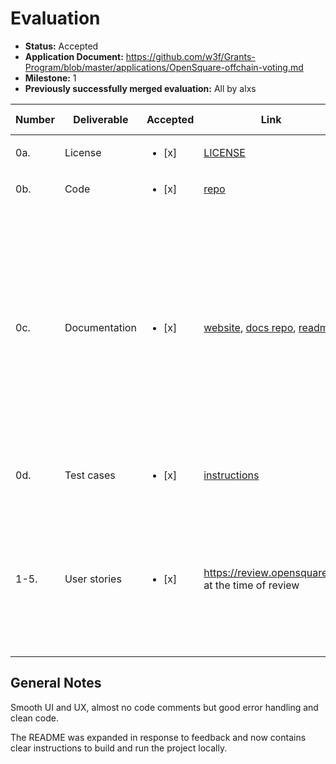 # Evaluation

- **Status:** Accepted
- **Application Document:** https://github.com/w3f/Grants-Program/blob/master/applications/OpenSquare-offchain-voting.md
- **Milestone:** 1
- **Previously successfully merged evaluation:** All by alxs

| Number | Deliverable | Accepted | Link | Evaluation Notes |
| ------------- | ------------- | ------------- | ------------- |------------- |
| 0a. | License | <ul><li>[x] </li></ul> | [LICENSE](https://github.com/opensquare-network/collaboration/blob/main/LICENSE) | Apache 2.0 |
| 0b. | Code | <ul><li>[x] </li></ul> | [repo](https://github.com/opensquare-network/collaboration) | |
| 0c. | Documentation | <ul><li>[x] </li></ul> | [website](https://docs.opensquare.io/), [docs repo](https://github.com/opensquare-network/docs-off-chain-voting), [readme](https://github.com/opensquare-network/collaboration#readme) | The first two could do with some proofreading but they aren't really needed in the first place - the UI is intuitive enough already! README provides all information to build and run the project locally.
| 0d. | Test cases | <ul><li>[x] </li></ul> | [instructions](https://github.com/opensquare-network/collaboration/tree/main/packages/next#test) | only a few tests, which is fine for a UI project
| 1-5. | User stories | <ul><li>[x] </li></ul> | https://review.opensquare.io at the time of review |  Not possible to choose a strategy (will be addressed at a later point), seeing one's own vote implemented in response to feedback

## General Notes

Smooth UI and UX, almost no code comments but good error handling and clean code.

The README was expanded in response to feedback and now contains clear instructions to build and run the project locally.

